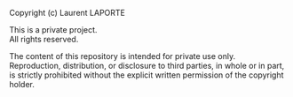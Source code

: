 Copyright (c) Laurent LAPORTE

This is a private project.  
All rights reserved.

The content of this repository is intended for private use only.  
Reproduction, distribution, or disclosure to third parties, in whole or in part, is strictly prohibited without the explicit written permission of the copyright holder.